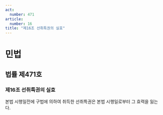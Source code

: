 ```yaml
---
act:
  number: 471
article:
  number: 16
title: "제16조 선취특권의 실효"
---
```

# 민법

## 법률 제471호

### 제16조 선취특권의 실효

본법 시행일전에 구법에 의하여 취득한 선취특권은 본법 시행일로부터 그 효력을 잃는다.
